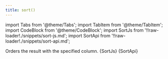 ```yaml
---
title: sort()
---
```


import Tabs from '@theme/Tabs';
import TabItem from '@theme/TabItem';
import CodeBlock from '@theme/CodeBlock';
import SortJs from '!!raw-loader!./snippets/sort-js.md';
import SortApi from '!!raw-loader!./snippets/sort-api.md';

Orders the result with the specified column.
<Tabs>
  <TabItem value="javascript" label="Javascript" default>
    <CodeBlock className="language-jsx">
      {SortJs}
    </CodeBlock>
  </TabItem>
  <TabItem value="API" label="API">
    <CodeBlock className="language-jsx" title="[POST]">
      {SortApi}
    </CodeBlock>
  </TabItem>
</Tabs>
